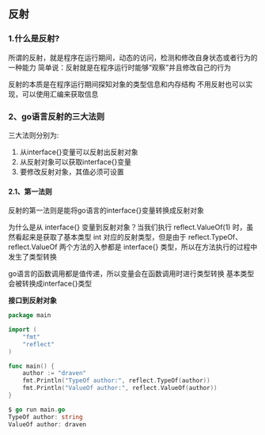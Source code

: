 ## 反射

### 1.什么是反射?

所谓的反射，就是程序在运行期间，动态的访问，检测和修改自身状态或者行为的一种能力
简单说：反射就是在程序运行时能够“观察”并且修改自己的行为

反射的本质是在程序运行期间探知对象的类型信息和内存结构
不用反射也可以实现，可以使用汇编来获取信息

### 2、go语言反射的三大法则

三大法则分别为:
1. 从interface{}变量可以反射出反射对象
2. 从反射对象可以获取interface{}变量
3. 要修改反射对象，其值必须可设置

#### 2.1、第一法则

反射的第一法则是能将go语言的interface{}变量转换成反射对象

为什么是从 interface{} 变量到反射对象？当我们执行 reflect.ValueOf(1) 时，虽然看起来是获取了基本类型 int 对应的反射类型，但是由于 reflect.TypeOf、reflect.ValueOf 两个方法的入参都是 interface{} 类型，所以在方法执行的过程中发生了类型转换

go语言的函数调用都是值传递，所以变量会在函数调用时进行类型转换
基本类型会被转换成interface{}类型

**接口到反射对象**

```go
package main

import (
	"fmt"
	"reflect"
)

func main() {
	author := "draven"
	fmt.Println("TypeOf author:", reflect.TypeOf(author))
	fmt.Println("ValueOf author:", reflect.ValueOf(author))
}

$ go run main.go
TypeOf author: string
ValueOf author: draven
```